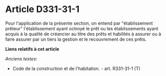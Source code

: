 # Article D331-31-1

Pour l'application de la présente section, on entend par "établissement prêteur" l'établissement ayant octroyé le prêt ou les
établissements ayant acquis à la qualité de créancier au titre des prêts et habilités à assurer ou à faire assurer par un
tiers la gestion et le recouvrement de ces prêts.

**Liens relatifs à cet article**

_Anciens textes_:

  - Code de la construction et de l'habitation. - art. R331-31-1 (T)
